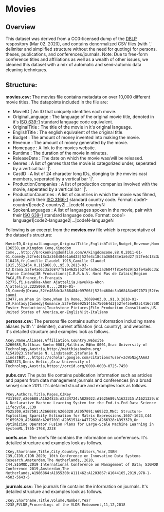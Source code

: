 # Movies

## Overview 
This dataset was derived from a CC0-licensed dump of the [DBLP](https://dblp.uni-trier.de/) respository (Mar 02, 2020), and contains denormalized CSV files (with ',' delimiter and simplified structure without the need for quoting) for persons, theses, publications, and conferences/journals. Note: Due to free-form conference titles and affiliations as well as a wealth of other issues, we cleaned this dataset with a mix of automatic and semi-automic data cleaning techniques.

## Structure: 

**movies.csv:** The movies file contains metadata on over 10,000 different movie titles. The datapoints included in the file are:
- MovieID | An ID that uniquely identifies each movie.
- OriginalLanguage : The language of the original movie title, denoted in it's [ISO 639-1](https://en.wikipedia.org/wiki/List_of_ISO_639-1_codes) standard language code equivalent.
- OriginalTitle : The title of the movie in it's original language.
- EnglishTitle : The english equivalent of the original title.
- Budget : The amount of money invented into making the movie.
- Revenue : The amount of money generated by the movie.
- Homepage : A link to the movies website.
- Runtime : The duration of the movie in minutes.
- ReleaseDate : The date on which the movie was/will be released.
- Genres : A list of genres that the movie is categorized under, seperated by a vertical bar '|'.
- CastID : A list of 24 character long IDs, elonging to the movies cast members, seperated by a vertical bar '|'.
- ProductionCompanies : A list of production companies involved with the movie, seperated by a vertical bar '|'.
- ProductionCountries : A list of countries in which the movie was filmed, paired with their [ISO 3166-1](https://en.wikipedia.org/wiki/List_of_ISO_3166_country_codes) standard country code. Format: code1-country1|code2-country2|...|codeN-countryN
- SpokenLanguages : A list of languages spoken in the movie, pair with their [ISO 639-1](https://en.wikipedia.org/wiki/List_of_ISO_639-1_codes) standard language code. Format: code1-language1|code2-language2|...|codeN-languageN

<!-- | Datapoint           | Description                                                                                                | Example |
| ------------------- | ---------------------------------------------------------------------------------------------------------- |---------|
| MovieID             | An ID that uniquely identifies each movie.                                                                 |
| OriginalLanguage    | The language of the original movie title, denoted in it's [ISO 639-1](https://en.wikipedia.org/wiki/List_of_ISO_639-1_codes) standard language code equivalent.                                                                                                                        |
| OriginalTitle       | The title of the movie in it's original language.                                                          |
| EnglishTitle        | The english equivalent of the original title.                                                              |
| Budget              | The amount of money invented into making the movie.                                                        |
| Revenue             | The amount of money generated by the movie.                                                                |
| Homepage            | A link to the movies website.                                                                              |
| Runtime             | The duration of the movie in minutes.                                                                      |
| ReleaseDate         | The date on which the movie was/will be released.                                                          |
| Genres              | A list of genres that the movie is categorized under, seperated by a vertical bar '&#124;'.                |
| CastID              | A list of 24 character long IDs, elonging to the movies cast members, seperated by a vertical bar '&#124;'.|
| ProductionCompanies |  A list of production companies involved with the movie, seperated by a vertical bar '&#124;'.             |
| ProductionCountries | A list of countries in which the movie was filmed, paired with their [ISO 3166-1](https://en.wikipedia.org/wiki/List_of_ISO_3166_country_codes) standard country code. Format: **code1-country1|code2-country2|...|codeN-countryN**                                                                 |
| SpokenLanguages     | A list of languages spoken in the movie, pair with their [ISO 639-1](https://en.wikipedia.org/wiki/List_of_ISO_639-1_codes) standard language code. Format: **code1-language1|code2-language2|...|codeN-languageN**                                                                            | -->

Following is an excerpt from the **movies.csv** file which is representative of the dataset's structure:
```
MovieID,OriginalLanguage,OriginalTitle,EnglishTitle,Budget,Revenue,Homepage,Runtime,ReleaseDate,Genres,CastID,ProductionCompanies,ProductionCountries,SpokenLanguages
136558,en,Kingdom Come,Kingdom Come,,,http://brokenkingdomfilm.com/#/kingdomcome,88.0,2011-01-01,Comedy,52fe4c18c3a368484e1a6d23|52fe4c18c3a368484e1a6d27|52fe4c18c3a368484e1a6d2b|52fe4c18c3a368484e1a6d2f|52fe4c18c3a368484e1a6d33|52fe4c18c3a368484e1a6d37|52fe4c18c3a368484e1a6d3b|52fe4c18c3a368484e1a6d3f|52fe4c18c3a368484e1a6d43|52fe4c18c3a368484e1a6d47|52fe4c18c3a368484e1a6d4b|52fe4c18c3a368484e1a6d4f|52fe4c18c3a368484e1a6d53|52fe4c18c3a368484e1a6d57|52fe4c18c3a368484e1a6d5b|52fe4c18c3a368484e1a6d5f|52fe4c18c3a368484e1a6d63|52fe4c18c3a368484e1a6d6b|52fe4c18c3a368484e1a6d93|59e392eb9251410b670000b6,,,
110428,fr,Camille Claudel 1915,Camille Claudel 1915,3512454.0,115860.0,,95.0,2013-03-13,Drama,52fe4ad6c3a36847f81e4625|52fe4ad6c3a36847f81e4629|52fe4ad6c3a36847f81e4635|52fe4ad6c3a36847f81e4639|52fe4ad6c3a36847f81e462d|52fe4ad6c3a36847f81e4631|577ed7b0c3a368694a00321f|577ed7bf9251416976004503|577ed7cbc3a36868fd003082|577ed7d59251416c8100153b|577ed7e392514132970058ce|577ed7ec9251416bee001563|577ed7f79251416b9b001636|577ed7ffc3a3686a09003332,Canal+|Arte France Cinéma|3B Productions|C.R.R.A.V. Nord Pas de Calais|Region PACA,FR-France,fr-Français
62775,fi,Havukka-Ahon Ajattelija,Havukka-Ahon Ajattelija,2225000.0,,,,2010-01-15,Comedy|Drama,52fe468dc3a368484e09706f|52fe468dc3a368484e097073|52fe468dc3a368484e097077,,,fi-suomi
13477,en,When in Rome,When in Rome,,36699403.0,,91.0,2010-01-29,Fantasy|Comedy|Romance,52fe456e9251416c750564d3|52fe456e9251416c750564d7|52fe456e9251416c75056523|52fe456f9251416c75056527|52fe456f9251416c7505652b|52fe456f9251416c7505652f|52fe456f9251416c75056533|52fe456f9251416c75056537|52fe456f9251416c7505653b|52fe456f9251416c7505653f|52fe456f9251416c75056543|52fe456f9251416c75056547|52fe456f9251416c7505654b|52fe456f9251416c7505654f|56abc21d9251417e2200353e|56abc2889251417e1a00325b|56abc4f4c3a3681c3f003b4f|56abc52a9251417e140036fa|56ec8cbd92514143fc0038fa,Krasnoff Foster Productions|Touchstone Pictures|Film Production Consultants,US-United States of America,en-English|it-Italiano
```

**persons.csv:** The persons file contains author information including name aliases (with ':' delimiter), current affiliation (incl. country), and websites. It's detailed structure and examples look as follows.
```
AKey,Name,Aliases,Affiliation,Country,Website
A266688,Matthias Boehm 0001,Matthias B�hm 0001,Graz University of Technology,Austria,http://matthiasboehm.org/
A1542023,Stefanie N. Lindstaedt,Stefanie N. Lindst�dt,,,https://scholar.google.com/citations?user=ZcWoNxgAAAAJ
A982373,Denis Helic,,Graz University of Technology,Austria,https://orcid.org/0000-0003-0725-7450
```



**pubs.csv:** The pubs file contains publication information such as articles and papers from data management journals and conferences (in a broad sense) since 2011. It's detailed structure and examples look as follows.
```
PKey,Authors,Title,Pages,CJKey
P311937,A266688:A1624835:A2334724:A828022:A1625689:A1622315:A1621339:A1542023:A728601:A1630329:A2057091:A577685:A2328996,SystemDS: A Declarative Machine Learning System for the End-to-End Data Science Lifecycle,,C39
P525300,A387501:A266688:A266328:A2057091:A69523,MNC: Structure-Exploiting Sparsity Estimation for Matrix Expressions,1607-1623,C44
P1659320,A266688:A2057091:A2051514:A477262:A266328:A393370,On Optimizing Operator Fusion Plans for Large-Scale Machine Learning in SystemML,1755-1768,J238
```

**confs.csv:** The confs file contains the information on conferences. It's detailed structure and examples look as follows.
```
CKey,Shortname,Title,City,Country,Editors,Year,ISBN
C39,CIDR,CIDR 2020; 10th Conference on Innovative Data Systems Research,Amsterdam,The Netherlands,,2020,
C44,SIGMOD,2019 International Conference on Management of Data; SIGMOD Conference 2019,Amsterdam,The Netherlands,A1986864:A1855308:A111462:A1203867:A1044165,2019,978-1-4503-5643-5
```

**journals.csv:** The journals file contains the information on journals. It's detailed structure and examples look as follows.
```
JKey,Shortname,Title,Volume,Number,Year
J238,PVLDB,Proceedings of the VLDB Endowment,11,12,2018
```

